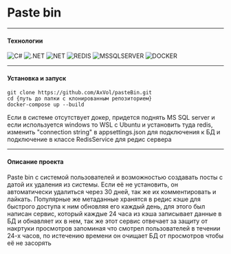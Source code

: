 # Paste bin 
___
#### Технологии
![C#](https://img.shields.io/badge/-Csharp_11-000278?style=for-the-badge&logo=c-sharp)
![.NET](https://img.shields.io/badge/-.NET_7-000278?style=for-the-badge&logo=.NET)
![NET](https://img.shields.io/badge/-ASP.NET_CORE-000278?style=for-the-badge&logo=.NET)
![REDIS](https://img.shields.io/badge/-Redis_Cache-000278?style=for-the-badge&logo=Redis)
![MSSQLSERVER](https://img.shields.io/badge/-MS_SQL_SERVER-000278?style=for-the-badge&logo=microsoft-sql-server)
![DOCKER](https://img.shields.io/badge/-DOCKER-000278?style=for-the-badge&logo=docker)
___
#### Установка и запуск
```CMD
git clone https://github.com/AxVol/pasteBin.git
cd {путь до папки с клонированным репозиторием}
docker-compose up --build
```
Если в системе отсутствует докер, придется поднять MS SQL server и если используется windows то WSL с Ubuntu и установить туда redis, изменить "connection string" в appsettings.json для подключения к БД и подключение в классе RedisService для редис сервера 
___
#### Описание проекта
Paste bin с системой пользователей и возможностью создавать посты с датой их удаления из системы. Если её не установить, он автоматически удалиться через 30 дней, так же их комментировать и лайкать. Популярные же метаданные хранятся в редис кэше для быстрого доступа к ним обновляя его каждый день, для этого был написан сервис, который каждые 24 часа из кэша записывает данные в БД и обнавляет их в нем, так же этот сервис отвечает за защиту от накртуки просмотров запоминая что смотрел пользователей в течении 24-х часов, по истечению времени он очищает БД от просмотров чтобы её не засорять